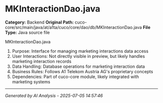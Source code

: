 # MKInteractionDao.java

**Category:** Backend
**Original Path:** cuco-core/src/main/java/at/a1ta/cuco/core/dao/db/MKInteractionDao.java
**File Type:** Java source file

MKInteractionDao.java
1. Purpose: Interface for managing marketing interactions data access
2. User Interactions: Not directly visible in preview, but likely handles marketing interaction records
3. Data Handling: Database operations for marketing interaction data
4. Business Rules: Follows A1 Telekom Austria AG's proprietary concepts
5. Dependencies: Part of cuco-core module, likely integrated with marketing systems

---
*Generated by AI Analysis - 2025-07-05 14:57:46*
